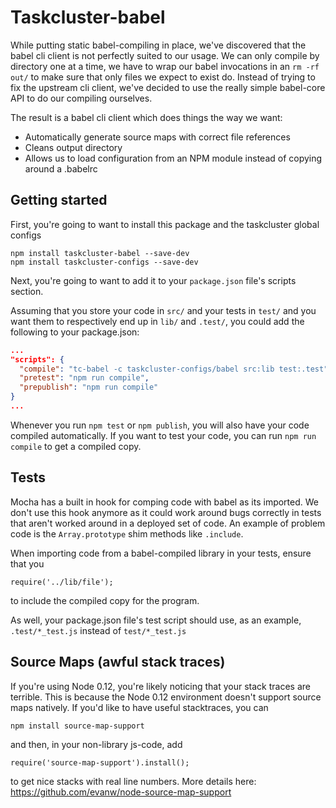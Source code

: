 # Taskcluster-babel
While putting static babel-compiling in place, we've discovered that the babel
cli client is not perfectly suited to our usage.  We can only compile by directory
one at a time, we have to wrap our babel invocations in an `rm -rf out/` to make
sure that only files we expect to exist do.  Instead of trying to fix the upstream
cli client, we've decided to use the really simple babel-core API to do our compiling
ourselves.

The result is a babel cli client which does things the way we want:

* Automatically generate source maps with correct file references
* Cleans output directory
* Allows us to load configuration from an NPM module instead of copying around a .babelrc

## Getting started
First, you're going to want to install this package and the taskcluster global configs
```
npm install taskcluster-babel --save-dev
npm install taskcluster-configs --save-dev
```
Next, you're going to want to add it to your `package.json` file's scripts
section.

Assuming that you store your code in `src/` and your tests in `test/` and you
want them to respectively end up in `lib/` and `.test/`, you could add the
following to your package.json:

```json
...
"scripts": {
  "compile": "tc-babel -c taskcluster-configs/babel src:lib test:.test",
  "pretest": "npm run compile",
  "prepublish": "npm run compile"
}
...

```

Whenever you run `npm test` or `npm publish`, you will also have your code compiled
automatically.  If you want to test your code, you can run `npm run compile` to get
a compiled copy.

## Tests
Mocha has a built in hook for comping code with babel as its imported.  We
don't use this hook anymore as it could work around bugs correctly in tests
that aren't worked around in a deployed set of code.  An example of problem
code is the `Array.prototype` shim methods like `.include`.

When importing code from a babel-compiled library in your tests, ensure that
you
```
require('../lib/file');
```
to include the compiled copy for the program.

As well, your package.json file's test script should use, as an example,
`.test/*_test.js` instead of `test/*_test.js`

## Source Maps (awful stack traces)
If you're using Node 0.12, you're likely noticing that your stack traces are terrible.
This is because the Node 0.12 environment doesn't support source maps natively.
If you'd like to have useful stacktraces, you can


```
npm install source-map-support
```
and then, in your non-library js-code, add
```
require('source-map-support').install();
```
to get nice stacks with real line numbers. More details here:
https://github.com/evanw/node-source-map-support
